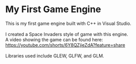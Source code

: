 # My First Game Engine

This is my first game engine built with C++ in Visual Studio. <br /><br />
I created a Space Invaders style of game with this engine. <br />
A video showing the game can be found here: <br />
https://youtube.com/shorts/6Y8QZjieZdA?feature=share
<br /><br />
Libraries used include GLEW, GLFW, and GLM.
